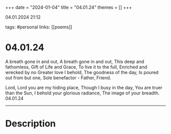 +++
date = "2024-01-04"
title = "04.01.24"
themes = []
+++

04.01.2024 21:12

tags: #personal
links: [[poems]]

# 04.01.24

A breath gone in and out,
A breath gone in and out,
This deep and fathomless,
Gift of Life and Grace,
To live it to the full,
Enriched and wrecked by no
Greater love I behold,
The goodness of the day,
Is poured out from but one,
Sole benefactor - Father, Friend.

Lord, Lord you are my hiding place,
Though I busy in the day,
You are truer than the Sun,
I behold your glorious radiance,
The image of your breadth.
04.01.24

---

# Description

